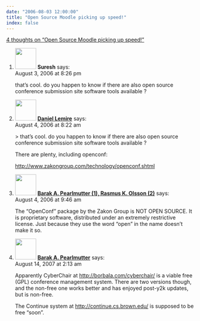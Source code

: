 ```yaml
---
date: "2006-08-03 12:00:00"
title: "Open Source Moodle picking up speed!"
index: false
---
```


[4 thoughts on &ldquo;Open Source Moodle picking up speed!&rdquo;](/lemire/blog/2006/08-03-open-source-moodle-picking-up-speed)

<ol class="comment-list">
<li id="comment-18357" class="comment even thread-even depth-1">
<div class="comment-author vcard">
<img alt src="https://secure.gravatar.com/avatar/?s=56&#038;d=mm&#038;r=g" srcset="https://secure.gravatar.com/avatar/?s=112&#038;d=mm&#038;r=g 2x" class="avatar avatar-56 photo avatar-default" height="56" width="56" decoding="async" /> <b class="fn">Suresh</b> <span class="says">says:</span> </div>
<div class="comment-metadata"><time datetime="2006-08-03T20:26:28+00:00">August 3, 2006 at 8:26 pm</time></a> </div>
<div class="comment-content">
<p>that&rsquo;s cool. do you happen to know if there are also open source conference submission site software tools available ?</p>
</div>
</li>
<li id="comment-18530" class="comment odd alt thread-odd thread-alt depth-1">
<div class="comment-author vcard">
<img alt src="https://secure.gravatar.com/avatar/9c8641f1aebb6763ecf07d31107db2c6?s=56&#038;d=mm&#038;r=g" srcset="https://secure.gravatar.com/avatar/9c8641f1aebb6763ecf07d31107db2c6?s=112&#038;d=mm&#038;r=g 2x" class="avatar avatar-56 photo" height="56" width="56" decoding="async" /> <b class="fn"><a href="https://lemire.me/blog/" class="url" rel="ugc">Daniel Lemire</a></b> <span class="says">says:</span> </div>
<div class="comment-metadata"><time datetime="2006-08-04T08:22:46+00:00">August 4, 2006 at 8:22 am</time></a> </div>
<div class="comment-content">
<p>&gt; that&rsquo;s cool. do you happen to know if there are also open source conference submission site software tools available ?</p>
<p>There are plenty, including openconf:</p>
<p><a href="http://www.zakongroup.com/technology/openconf.shtml" rel="nofollow ugc">http://www.zakongroup.com/technology/openconf.shtml</a></p>
</div>
</li>
<li id="comment-18555" class="comment even thread-even depth-1">
<div class="comment-author vcard">
<img alt src="https://secure.gravatar.com/avatar/5fbfc4239bd1430d49879c3d0b63f3d8?s=56&#038;d=mm&#038;r=g" srcset="https://secure.gravatar.com/avatar/5fbfc4239bd1430d49879c3d0b63f3d8?s=112&#038;d=mm&#038;r=g 2x" class="avatar avatar-56 photo" height="56" width="56" loading="lazy" decoding="async" /> <b class="fn"><a href="http://www.bcl.hamilton.ie/~barak/" class="url" rel="ugc external nofollow">Barak A. Pearlmutter (1), Rasmus K. Olsson (2)</a></b> <span class="says">says:</span> </div>
<div class="comment-metadata"><time datetime="2006-08-04T09:46:28+00:00">August 4, 2006 at 9:46 am</time></a> </div>
<div class="comment-content">
<p>The &ldquo;OpenConf&rdquo; package by the Zakon Group is NOT OPEN SOURCE. It is proprietary software, distributed under an extremely restrictive license. Just because they use the word &ldquo;open&rdquo; in the name doesn&rsquo;t make it so.</p>
</div>
</li>
<li id="comment-49438" class="comment odd alt thread-odd thread-alt depth-1">
<div class="comment-author vcard">
<img alt src="https://secure.gravatar.com/avatar/5fbfc4239bd1430d49879c3d0b63f3d8?s=56&#038;d=mm&#038;r=g" srcset="https://secure.gravatar.com/avatar/5fbfc4239bd1430d49879c3d0b63f3d8?s=112&#038;d=mm&#038;r=g 2x" class="avatar avatar-56 photo" height="56" width="56" loading="lazy" decoding="async" /> <b class="fn"><a href="http://www.bcl.hamilton.ie/~barak/" class="url" rel="ugc external nofollow">Barak A. Pearlmutter</a></b> <span class="says">says:</span> </div>
<div class="comment-metadata"><time datetime="2007-08-14T02:13:14+00:00">August 14, 2007 at 2:13 am</time></a> </div>
<div class="comment-content">
<p>Apparently CyberChair at <a href="http://borbala.com/cyberchair/" rel="nofollow ugc">http://borbala.com/cyberchair/</a> is a viable free (GPL) conference management system. There are two versions though, and the non-free one works better and has enjoyed post-y2k updates, but is non-free.</p>
<p>The Continue system at <a href="http://continue.cs.brown.edu/" rel="nofollow ugc">http://continue.cs.brown.edu/</a> is supposed to be free &ldquo;soon&rdquo;.</p>
</div>
</li>
</ol>
